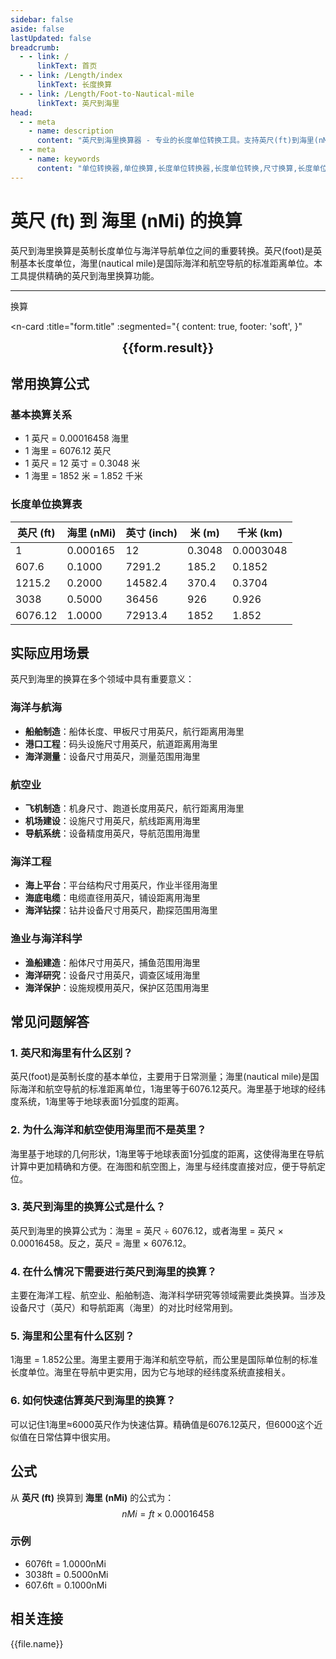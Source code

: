 ```yaml
---
sidebar: false
aside: false
lastUpdated: false
breadcrumb:
  - - link: /
      linkText: 首页
  - - link: /Length/index
      linkText: 长度换算
  - - link: /Length/Foot-to-Nautical-mile
      linkText: 英尺到海里
head:
  - - meta
    - name: description
      content: "英尺到海里换算器 - 专业的长度单位转换工具。支持英尺(ft)到海里(nMi)的精确换算，提供详细的换算公式和实际应用案例。适用于英制单位转换、海洋导航等场景。"
  - - meta
    - name: keywords
      content: "单位转换器,单位换算,长度单位转换器,长度单位转换,尺寸换算,长度单位换算,长度单位换算表,incho,foot long,imperial unit,one foot,feet foot,一英尺是多少厘米,英尺的英文,英寸英尺,一尺等于多少平方米,英尺 英寸,一平方英尺等于多少平方米,五英尺,英尺英寸,英尺单位,ft单位,一尺等于多少寸,一米等于多少英尺,一寸是多长,英寸和英尺,六英尺,一英尺等于多少英寸,一寸多长,feet是什么单位,英尺换算厘米,英制单位,英尺和英寸,一英尺等于多少米,英尺和厘米的换算,ft是什么单位,一英尺等于多少厘米,一英寸,英尺和米的换算,英尺换算"
---
```

# 英尺 (ft) 到 海里 (nMi) 的换算

英尺到海里换算是英制长度单位与海洋导航单位之间的重要转换。英尺(foot)是英制基本长度单位，海里(nautical mile)是国际海洋和航空导航的标准距离单位。本工具提供精确的英尺到海里换算功能。

---
<script setup>
import { onMounted, reactive, inject, ref } from 'vue'
import { NButton, NForm, NFormItem, NInput, NInputNumber, NSelect, NCard, useMessage,NGrid ,NGi } from 'naive-ui'
import { defineClientComponent } from 'vitepress'
import { Length } from '../files';
const seoKey = ['单位转换器','单位换算','长度单位转换器','长度单位转换','尺寸换算','长度单位换算','长度单位换算表','incho','foot long','imperial unit','one foot','feet foot','一英尺是多少厘米','英尺的英文','英寸英尺','一尺等于多少平方米','英尺 英寸','一平方英尺等于多少平方米','五英尺','英尺英寸','英尺单位','ft单位','一尺等于多少寸','一米等于多少英尺','一寸是多长','英寸和英尺','六英尺','一英尺等于多少英寸','一寸多长','feet是什么单位','英尺换算厘米','英制单位','英尺和英寸','一英尺等于多少米','英尺和厘米的换算','ft是什么单位','一英尺等于多少厘米','一英寸','英尺和米的换算','英尺换算']
const convert = inject('convert')

const form = reactive({
  number: null,
  result: '',
  title: '英尺 (ft) 到 海里 (nMi) 的换算',
})

const convertHandler = () => {
  if (form.number !== null && !isNaN(form.number)) {
    const convertedValue = parseFloat(form.number) * 0.00016458
    form.result = `${form.number}ft = ${convertedValue.toFixed(6)}nMi`
  } else {
    form.result = '请输入有效的数值。'
  }
}
</script>

<n-form size="large" :model="form">
  <n-form-item label="英尺 (ft)">
    <n-input-number v-model:value="form.number" placeholder="输入英尺" style="width: 100%" />
  </n-form-item>
  <n-form-item>
    <n-button type="info" @click="convertHandler" block>换算</n-button>
  </n-form-item>
</n-form>

<n-card 
  :title="form.title"
  :segmented="{
    content: true,
    footer: 'soft',
  }"
>
  <div  style="text-align:center;font-size:20px;">
    <strong>{{form.result}}</strong>
  </div>
  <template #footer>
    <div>
      <span v-for="item of seoKey">{{item}}，</span>
    </div>
  </template>
</n-card>

## 常用换算公式

### 基本换算关系
- 1 英尺 = 0.00016458 海里
- 1 海里 = 6076.12 英尺
- 1 英尺 = 12 英寸 = 0.3048 米
- 1 海里 = 1852 米 = 1.852 千米

### 长度单位换算表

| 英尺 (ft) | 海里 (nMi) | 英寸 (inch) | 米 (m) | 千米 (km) |
|-----------|------------|-------------|--------|-----------|
| 1 | 0.000165 | 12 | 0.3048 | 0.0003048 |
| 607.6 | 0.1000 | 7291.2 | 185.2 | 0.1852 |
| 1215.2 | 0.2000 | 14582.4 | 370.4 | 0.3704 |
| 3038 | 0.5000 | 36456 | 926 | 0.926 |
| 6076.12 | 1.0000 | 72913.4 | 1852 | 1.852 |

## 实际应用场景

英尺到海里的换算在多个领域中具有重要意义：

### 海洋与航海
- **船舶制造**：船体长度、甲板尺寸用英尺，航行距离用海里
- **港口工程**：码头设施尺寸用英尺，航道距离用海里
- **海洋测量**：设备尺寸用英尺，测量范围用海里

### 航空业
- **飞机制造**：机身尺寸、跑道长度用英尺，航行距离用海里
- **机场建设**：设施尺寸用英尺，航线距离用海里
- **导航系统**：设备精度用英尺，导航范围用海里

### 海洋工程
- **海上平台**：平台结构尺寸用英尺，作业半径用海里
- **海底电缆**：电缆直径用英尺，铺设距离用海里
- **海洋钻探**：钻井设备尺寸用英尺，勘探范围用海里

### 渔业与海洋科学
- **渔船建造**：船体尺寸用英尺，捕鱼范围用海里
- **海洋研究**：设备尺寸用英尺，调查区域用海里
- **海洋保护**：设施规模用英尺，保护区范围用海里

## 常见问题解答

### 1. 英尺和海里有什么区别？
英尺(foot)是英制长度的基本单位，主要用于日常测量；海里(nautical mile)是国际海洋和航空导航的标准距离单位，1海里等于6076.12英尺。海里基于地球的经纬度系统，1海里等于地球表面1分弧度的距离。

### 2. 为什么海洋和航空使用海里而不是英里？
海里基于地球的几何形状，1海里等于地球表面1分弧度的距离，这使得海里在导航计算中更加精确和方便。在海图和航空图上，海里与经纬度直接对应，便于导航定位。

### 3. 英尺到海里的换算公式是什么？
英尺到海里的换算公式为：海里 = 英尺 ÷ 6076.12，或者海里 = 英尺 × 0.00016458。反之，英尺 = 海里 × 6076.12。

### 4. 在什么情况下需要进行英尺到海里的换算？
主要在海洋工程、航空业、船舶制造、海洋科学研究等领域需要此类换算。当涉及设备尺寸（英尺）和导航距离（海里）的对比时经常用到。

### 5. 海里和公里有什么区别？
1海里 = 1.852公里。海里主要用于海洋和航空导航，而公里是国际单位制的标准长度单位。海里在导航中更实用，因为它与地球的经纬度系统直接相关。

### 6. 如何快速估算英尺到海里的换算？
可以记住1海里≈6000英尺作为快速估算。精确值是6076.12英尺，但6000这个近似值在日常估算中很实用。

## 公式

从 **英尺 (ft)** 换算到 **海里 (nMi)** 的公式为：
$$ nMi = ft \times 0.00016458 $$

### 示例
- 6076ft = 1.0000nMi
- 3038ft = 0.5000nMi
- 607.6ft = 0.1000nMi

## 相关连接
<n-grid x-gap="12" :cols="2">
  <n-gi v-for="(file, index) in Length" :key="index">
    <n-button
      text
      tag="a"
      :href="file.path"
      type="info"
    >
      {{file.name}}
    </n-button>
  </n-gi>
</n-grid>